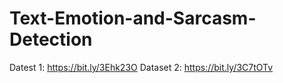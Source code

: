 # Text-Emotion-and-Sarcasm-Detection
Datest 1: https://bit.ly/3Ehk23O
Dataset 2: https://bit.ly/3C7tOTv      
